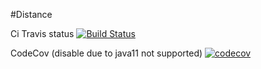 #Distance

Ci Travis status [![Build Status](https://travis-ci.com/M999-999/distance.svg?branch=master)](https://travis-ci.com/M999-999/distance)

CodeCov (disable due to java11 not supported) [![codecov](https://codecov.io/gh/M999-999/distance/branch/master/graph/badge.svg)](https://codecov.io/gh/M999-999/distance)
